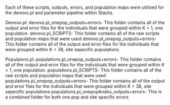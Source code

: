 Each of these scripts, outputs, errors, and population maps were utilized for the denovo.pl and parameter pipeline within Stacks. 

Denovo.pl: 
denovo.pl_onepop_outputs+errors- This folder contains all of the output and error files for the individuals that were grouped within K = 1, one population. 
denovo.pl_SCRIPTS- This folder contains all of the raw scripts and population maps that were used 
denovo.pl_onepop_outputs+errors- This folder contains all of the output and error files for the individuals that were grouped within K = 38, site sepecific populations

Populaions.pl:
populations.pl_onepop_outputs+errors- This folder contains all of the output and error files for the individuals that were grouped within K = 1, one population. 
populations.pl_SCRIPTS- This folder contains all of the raw scripts and population maps that were used 
populations.pl_onepop_outputs+errors- This folder contains all of the output and error files for the individuals that were grouped within K = 38, site sepecific populations
populations.pl_onepopAndss_outputs+errors- This is a combined folder for both one pop and site specific errors